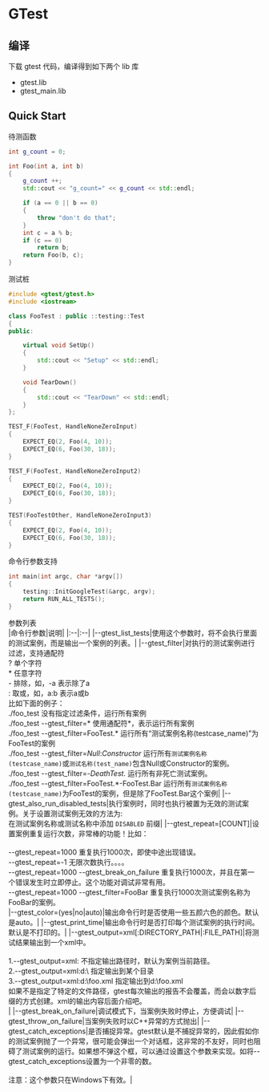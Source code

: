 # GTest

## 编译

下载 gtest 代码，编译得到如下两个 lib 库

- gtest.lib
- gtest_main.lib

## Quick Start

待测函数

```c++
int g_count = 0;

int Foo(int a, int b)
{
    g_count ++;
    std::cout << "g_count=" << g_count << std::endl;

    if (a == 0 || b == 0)
    {
        throw "don't do that";
    }
    int c = a % b;
    if (c == 0)
        return b;
    return Foo(b, c);
}
```

测试桩

```c++
#include <gtest/gtest.h>
#include <iostream>

class FooTest : public ::testing::Test
{
public:

    virtual void SetUp()
    {
        std::cout << "Setup" << std::endl;
    }

    void TearDown()
    {
        std::cout << "TearDown" << std::endl;
    }
};

TEST_F(FooTest, HandleNoneZeroInput)
{
    EXPECT_EQ(2, Foo(4, 10));
    EXPECT_EQ(6, Foo(30, 18));
}

TEST_F(FooTest, HandleNoneZeroInput2)
{
    EXPECT_EQ(2, Foo(4, 10));
    EXPECT_EQ(6, Foo(30, 18));
}

TEST(FooTestOther, HandleNoneZeroInput3)
{
    EXPECT_EQ(2, Foo(4, 10));
    EXPECT_EQ(6, Foo(30, 18));
}
```

命令行参数支持

```c++
int main(int argc, char *argv[])
{
    testing::InitGoogleTest(&argc, argv);
    return RUN_ALL_TESTS();
}
```

参数列表  
|命令行参数|说明|
|:--|:--|
|--gtest_list_tests|使用这个参数时，将不会执行里面的测试案例，而是输出一个案例的列表。|
|--gtest_filter|对执行的测试案例进行过滤，支持通配符 <br> ?    单个字符<br> *    任意字符<br> -    排除，如，-a 表示除了a <br> :    取或，如，a:b 表示a或b <br> 比如下面的例子：<br> ./foo_test 没有指定过滤条件，运行所有案例 <br> ./foo_test --gtest_filter=* 使用通配符*，表示运行所有案例 <br> ./foo_test --gtest_filter=FooTest.* 运行所有“测试案例名称(testcase_name)”为FooTest的案例 <br> ./foo_test --gtest_filter=*Null*:*Constructor* 运行所有`测试案例名称(testcase_name)`或`测试名称(test_name)`包含Null或Constructor的案例。<br> ./foo_test --gtest_filter=-*DeathTest.* 运行所有非死亡测试案例。<br> ./foo_test --gtest_filter=FooTest.*-FooTest.Bar 运行所有`测试案例名称(testcase_name)`为FooTest的案例，但是除了FooTest.Bar这个案例|
|--gtest_also_run_disabled_tests|执行案例时，同时也执行被置为无效的测试案例。关于设置测试案例无效的方法为: <br> 在测试案例名称或测试名称中添加 `DISABLED` 前缀|
|--gtest_repeat=[COUNT]|设置案例重复运行次数，非常棒的功能！比如：<br> <br> --gtest_repeat=1000      重复执行1000次，即使中途出现错误。<br> --gtest_repeat=-1          无限次数执行。。。。<br> --gtest_repeat=1000 --gtest_break_on_failure     重复执行1000次，并且在第一个错误发生时立即停止。这个功能对调试非常有用。<br> --gtest_repeat=1000 --gtest_filter=FooBar     重复执行1000次测试案例名称为FooBar的案例。<br>
|--gtest_color=(yes\|no\|auto)|输出命令行时是否使用一些五颜六色的颜色。默认是auto。|
|--gtest_print_time|输出命令行时是否打印每个测试案例的执行时间。默认是不打印的。|
|--gtest_output=xml[:DIRECTORY_PATH\|:FILE_PATH]|将测试结果输出到一个xml中。<br> <br> 1.--gtest_output=xml:    不指定输出路径时，默认为案例当前路径。<br> 2.--gtest_output=xml:d:\ 指定输出到某个目录 <br> 3.--gtest_output=xml:d:\foo.xml 指定输出到d:\foo.xml <br> 如果不是指定了特定的文件路径，gtest每次输出的报告不会覆盖，而会以数字后缀的方式创建。xml的输出内容后面介绍吧。 <br>|
|--gtest_break_on_failure|调试模式下，当案例失败时停止，方便调试|
|--gtest_throw_on_failure|当案例失败时以C++异常的方式抛出|
|--gtest_catch_exceptions|是否捕捉异常。gtest默认是不捕捉异常的，因此假如你的测试案例抛了一个异常，很可能会弹出一个对话框，这非常的不友好，同时也阻碍了测试案例的运行。如果想不弹这个框，可以通过设置这个参数来实现。如将--gtest_catch_exceptions设置为一个非零的数。<br> <br> 注意：这个参数只在Windows下有效。|
